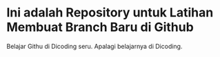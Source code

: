 # Ini adalah Repository untuk Latihan Membuat Branch Baru di Github
Belajar Githu di Dicoding seru.
Apalagi belajarnya di Dicoding.
